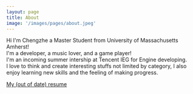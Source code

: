 ```yaml
---
layout: page
title: About
image: '/images/pages/about.jpeg'
---
```


Hi I'm Chengzhe a Master Student from University of Massachusetts Amherst!  
I'm a developer, a music lover, and a game player!  
I'm an incoming summer intership at Tencent IEG for Engine developing.  
I love to think and create interesting stuffs not limited by category, I also enjoy learning new skills and the feeling of making progress.

    
[My (out of date) resume](./images/pages/resume.pdf)